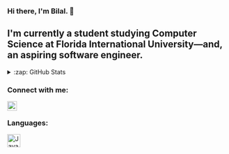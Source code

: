 ### Hi there, I'm Bilal. 👋

## I'm currently a student studying Computer Science at Florida International University—and, an aspiring software engineer.

<details>
  <summary>:zap: GitHub Stats</summary>

  <img align="left" alt="Bilal's GitHub Stats" src="https://github-readme-stats.vercel.app/api?username=bilal98ali&show_icons=true&hide_border=true"/>

</details>

### Connect with me: 

[<img align="left" alt="codeSTACKr | LinkedIn" width="22px" src="https://cdn.jsdelivr.net/npm/simple-icons@v3/icons/linkedin.svg" />][linkedin]

<br />

### Languages: 

<img align="left" alt="Java" width="30px" src="https://cdn.jsdelivr.net/npm/simple-icons@v3/icons/java.svg"/>

<br />

[website]: 
[twitter]:
[youtube]:
[instagram]:
[linkedin]: https://linkedin.com/in/bilal98ali
